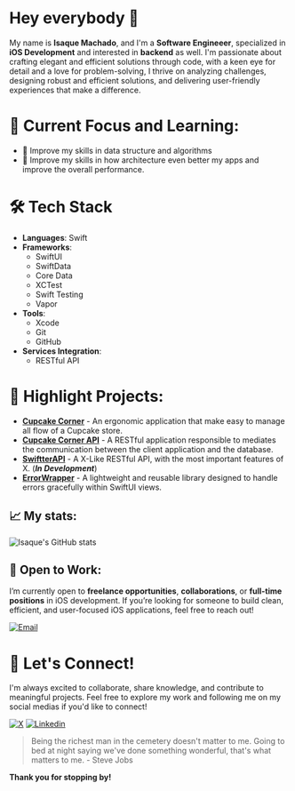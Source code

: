 # Hey everybody 👋

My name is **Isaque Machado**, and I'm a **Software Engineeer**, specialized in **iOS Development** and interested in **backend** as well. I'm passionate about crafting elegant and efficient solutions through code, with a keen eye for detail and a love for problem-solving, I thrive on analyzing challenges, designing robust and efficient solutions, and delivering user-friendly experiences that make a difference.<br>

# 🎯 Current Focus and Learning:
- 🥞 Improve my skills in data structure and algorithms
- 🧠 Improve my skills in how architecture even better my apps and improve the overall performance.

# 🛠️ Tech Stack  
- **Languages**: Swift  
- **Frameworks**:
  - SwiftUI
  - SwiftData
  - Core Data
  - XCTest
  - Swift Testing
  - Vapor
- **Tools**:
  -  Xcode
  -  Git
  -  GitHub
- **Services Integration**:
  - RESTful API

# 🌟 Highlight Projects:
- [**Cupcake Corner**](https://github.com/isaqueDaSilva/Cupcake-Corner.git) - An ergonomic application that make easy to manage all flow of a Cupcake store. <br>
- [**Cupcake Corner API**](https://github.com/isaqueDaSilva/CupcakeCornerAPI.git) - A RESTful application responsible to mediates the communication between the client application and the database. <br>
- [**SwiftterAPI**](https://github.com/isaqueDaSilva/NetworkKit.git) - A X-Like RESTful API, with the most important features of X.  (__*In Development*__) <br>
- [**ErrorWrapper**](https://github.com/isaqueDaSilva/ErrorWrapper.git) - A lightweight and reusable library designed to handle errors gracefully within SwiftUI views.

## 📈 My stats:
![Isaque's GitHub stats](https://github-readme-stats.vercel.app/api?username=isaqueDaSilva&show_icons=true&theme=radical)

## 🚀 Open to Work:
I’m currently open to **freelance opportunities**, **collaborations**, or **full-time positions** in iOS development. If you’re looking for someone to build clean, efficient, and user-focused iOS applications, feel free to reach out! <br>

[![Email](https://skillicons.dev/icons?i=gmail)](mailto:isaqued@icloud.com)

# 📣 Let's Connect!  
I'm always excited to collaborate, share knowledge, and contribute to meaningful projects. Feel free to explore my work and following me on my social medias if you'd like to connect!  <br>

[![X](https://img.shields.io/badge/X-000000?style=for-the-badge&logo=x&logoColor=white)](https://x.com/dev_zaquin?s=21)
[![Linkedin](https://img.shields.io/badge/LinkedIn-0077B5?style=for-the-badge&logo=linkedin&logoColor=white)](https://www.linkedin.com/in/isaquedasilva)
<!-- [![Medium](https://img.shields.io/badge/Medium-12100E?style=for-the-badge&logo=medium&logoColor=white)](https://isaquemach.medium.com) -->

> Being the richest man in the cemetery doesn't matter to me. Going to bed at night saying we've done something wonderful, that's what matters to me. - Steve Jobs
> 
**Thank you for stopping by!**
<!--
**isaqueDaSilva/isaqueDaSilva** is a ✨ _special_ ✨ repository because its `README.md` (this file) appears on your GitHub profile.

Here are some ideas to get you started:

- 🔭 I’m currently working on ...
- 🌱 I’m currently learning ...
- 👯 I’m looking to collaborate on ...
- 🤔 I’m looking for help with ...
- 💬 Ask me about ...
- 📫 How to reach me: ...
- 😄 Pronouns: ...
- ⚡ Fun fact: ...
-->
